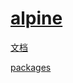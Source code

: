 # [alpine](https://www.alpinelinux.org/)

[文档](https://docs.alpinelinux.org/user-handbook/0.1a/index.html)

[packages](https://pkgs.alpinelinux.org/packages)
